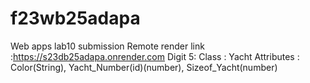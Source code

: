 # f23wb25adapa
Web apps lab10 submission
Remote render link :https://s23db25adapa.onrender.com
Digit 5: Class : Yacht
Attributes : Color(String), Yacht_Number(id)(number), Sizeof_Yacht(number)


